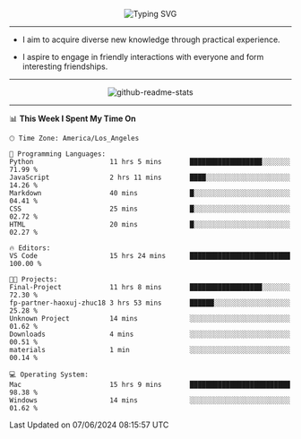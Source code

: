 <p align="center">
  <img src="https://readme-typing-svg.demolab.com?font=Fira+Code&weight=500&size=32&duration=2500&pause=1600&center=true&vCenter=true&random=false&width=1024&height=64&lines=Hi+there+%F0%9F%91%8B;I'm+delighted+you+could+make+it+here+%F0%9F%8E%89;I'm+Harry%2C+a+college+student+still+finding+my+way" alt="Typing SVG" />
</p>


---


- I aim to acquire diverse new knowledge through practical experience.

- I aspire to engage in friendly interactions with everyone and form interesting friendships.


---


<p align="center">
  <img src="https://github-readme-stats.vercel.app/api?username=Harry-Jing&show_icons=true" alt="github-readme-stats"/>
</p>


---

<!--START_SECTION:waka-->
📊 **This Week I Spent My Time On** 

```text
🕑︎ Time Zone: America/Los_Angeles

💬 Programming Languages: 
Python                   11 hrs 5 mins       ██████████████████░░░░░░░   71.99 % 
JavaScript               2 hrs 11 mins       ████░░░░░░░░░░░░░░░░░░░░░   14.26 % 
Markdown                 40 mins             █░░░░░░░░░░░░░░░░░░░░░░░░   04.41 % 
CSS                      25 mins             █░░░░░░░░░░░░░░░░░░░░░░░░   02.72 % 
HTML                     20 mins             █░░░░░░░░░░░░░░░░░░░░░░░░   02.27 % 

🔥 Editors: 
VS Code                  15 hrs 24 mins      █████████████████████████   100.00 % 

🐱‍💻 Projects: 
Final-Project            11 hrs 8 mins       ██████████████████░░░░░░░   72.30 % 
fp-partner-haoxuj-zhuc18 3 hrs 53 mins       ██████░░░░░░░░░░░░░░░░░░░   25.28 % 
Unknown Project          14 mins             ░░░░░░░░░░░░░░░░░░░░░░░░░   01.62 % 
Downloads                4 mins              ░░░░░░░░░░░░░░░░░░░░░░░░░   00.51 % 
materials                1 min               ░░░░░░░░░░░░░░░░░░░░░░░░░   00.14 % 

💻 Operating System: 
Mac                      15 hrs 9 mins       █████████████████████████   98.38 % 
Windows                  14 mins             ░░░░░░░░░░░░░░░░░░░░░░░░░   01.62 % 
```


 Last Updated on 07/06/2024 08:15:57 UTC
<!--END_SECTION:waka-->
